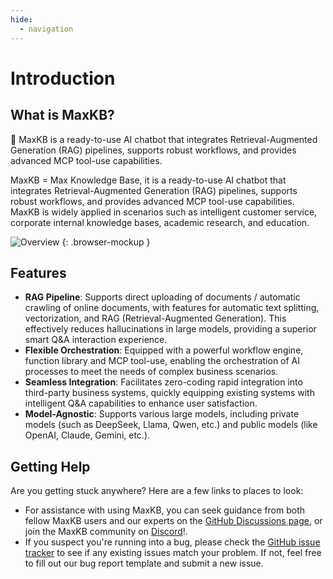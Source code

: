 ```yaml
---
hide:
  - navigation
---
```


# Introduction

## What is MaxKB?

💬 MaxKB is a ready-to-use AI chatbot that integrates Retrieval-Augmented Generation (RAG) pipelines, supports robust workflows, and provides advanced MCP tool-use capabilities.

MaxKB = Max Knowledge Base, it is a ready-to-use AI chatbot that integrates Retrieval-Augmented Generation (RAG) pipelines, supports robust workflows, and provides advanced MCP tool-use capabilities. MaxKB is widely applied in scenarios such as intelligent customer service, corporate internal knowledge bases, academic research, and education.

![Overview](/img/overview.png)
{: .browser-mockup }

## Features

- **RAG Pipeline**: Supports direct uploading of documents / automatic crawling of online documents, with features for automatic text splitting, vectorization, and RAG (Retrieval-Augmented Generation). This effectively reduces hallucinations in large models, providing a superior smart Q&A interaction experience.
- **Flexible Orchestration**: Equipped with a powerful workflow engine, function library and MCP tool-use, enabling the orchestration of AI processes to meet the needs of complex business scenarios.
- **Seamless Integration**: Facilitates zero-coding rapid integration into third-party business systems, quickly equipping existing systems with intelligent Q&A capabilities to enhance user satisfaction.
- **Model-Agnostic**: Supports various large models, including private models (such as DeepSeek, Llama, Qwen, etc.) and public models (like OpenAI, Claude, Gemini, etc.).

## Getting Help

Are you getting stuck anywhere? Here are a few links to places to look:

- For assistance with using MaxKB, you can seek guidance from both fellow MaxKB users and our experts on the [GitHub Discussions page](https://github.com/1Panel-dev/MaxKB/discussions/), or join the MaxKB community on [Discord](https://discord.gg/Bv7sR3UGZb)!.
- If you suspect you're running into a bug, please check the [GitHub issue tracker](https://github.com/1panel-dev/1panel/issues) to see if any existing issues match your problem. If not, feel free to fill out our bug report template and submit a new issue.
